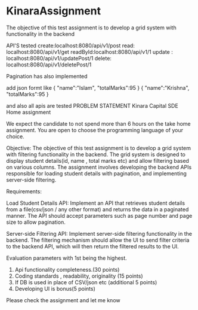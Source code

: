 # KinaraAssignment
The objective of this test assignment is to develop a grid system with  functionality in the backend


API'S tested
create:localhost:8080/api/v1/post
read: localhost:8080/api/v1/get
readById:localhost:8080/api/v1/1
update : localhost:8080/api/v1/updatePost/1
delete: localhost:8080/api/v1/deletePost/1

Pagination has also implemented

add json formt like
{
    "name":"Islam",
    "totalMarks":95
}
{
    "name":"Krishna",
    "totalMarks":95
}

and also all apis are tested
PROBLEM STATEMENT
Kinara Capital SDE Home assignment

We expect the candidate to not spend more than 6 hours on the take home assignment. You are open to choose the programming language of your choice.

Objective:
The objective of this test assignment is to develop a grid system with filtering functionality in the backend. The grid system is designed to display student details(id, name , total marks etc) and allow filtering based on various columns. 
The assignment involves developing the backend APIs responsible for loading student details with pagination, and implementing server-side filtering.

Requirements:


Load Student Details API: Implement an API that retrieves student details from a file(csv/json / any other format)  and returns the data in a paginated manner. The API should accept parameters such as page number and page size to allow pagination.

Server-side Filtering API: Implement server-side filtering functionality in the backend. The filtering mechanism should allow the UI to send filter criteria to the backend API, which will then return the filtered results to the UI.


Evaluation parameters with 1st being the highest.
1. Api functionality completeness.(30 points)
2. Coding standards , readability, originality  (15 points)
3. If DB is used in place of CSV/json etc (additional  5 points)
4. Developing UI is bonus(5 points)


Please check the assignment and let me know
